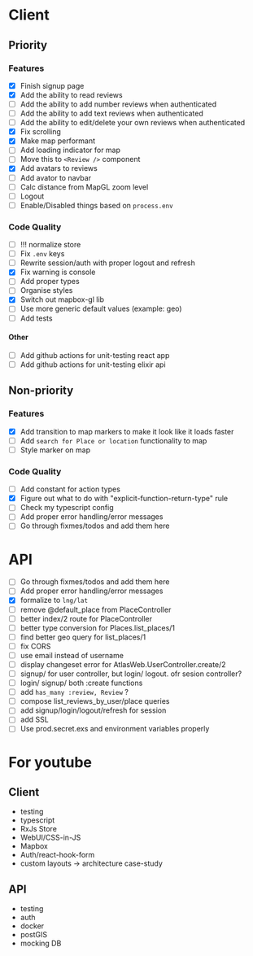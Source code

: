 # Client

## Priority

### Features

- [x] Finish signup page
- [x] Add the ability to read reviews
- [ ] Add the ability to add number reviews when authenticated
- [ ] Add the ability to add text reviews when authenticated
- [ ] Add the ability to edit/delete your own reviews when authenticated
- [x] Fix scrolling
- [x] Make map performant
- [ ] Add loading indicator for map
- [ ] Move this to `<Review />` component
- [x] Add avatars to reviews
- [ ] Add avator to navbar
- [ ] Calc distance from MapGL zoom level
- [ ] Logout
- [ ] Enable/Disabled things based on `process.env`

### Code Quality

- [ ] !!! normalize store
- [ ] Fix `.env` keys
- [ ] Rewrite session/auth with proper logout and refresh
- [x] Fix warning is console
- [ ] Add proper types
- [ ] Organise styles
- [x] Switch out mapbox-gl lib
- [ ] Use more generic default values (example: geo)
- [ ] Add tests

#### Other

- [ ] Add github actions for unit-testing react app
- [ ] Add github actions for unit-testing elixir api

## Non-priority

### Features

- [x] Add transition to map markers to make it look like it loads faster
- [ ] Add `search for Place or location` functionality to map
- [ ] Style marker on map

### Code Quality

- [ ] Add constant for action types
- [x] Figure out what to do with "explicit-function-return-type" rule
- [ ] Check my typescript config
- [ ] Add proper error handling/error messages
- [ ] Go through fixmes/todos and add them here

# API

- [ ] Go through fixmes/todos and add them here
- [ ] Add proper error handling/error messages
- [x] formalize to `lng/lat`
- [ ] remove @default_place from PlaceController
- [ ] better index/2 route for PlaceController
- [ ] better type conversion for Places.list_places/1
- [ ] find better geo query for list_places/1
- [ ] fix CORS
- [ ] use email instead of username
- [ ] display changeset error for AtlasWeb.UserController.create/2
- [ ] signup/ for user controller, but login/ logout. ofr sesion controller?
- [ ] login/ signup/ both :create functions
- [ ] add `has_many :review, Review` ?
- [ ] compose list_reviews_by_user/place queries
- [ ] add signup/login/logout/refresh for session
- [ ] add SSL
- [ ] Use prod.secret.exs and environment variables properly

# For youtube

## Client

- testing
- typescript
- RxJs Store
- WebUI/CSS-in-JS
- Mapbox
- Auth/react-hook-form
- custom layouts -> architecture case-study

## API

- testing
- auth
- docker
- postGIS
- mocking DB
